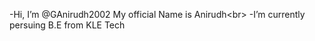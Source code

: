 -Hi, I’m @GAnirudh2002
My official Name is Anirudh<br\>
-I’m currently persuing B.E from KLE Tech


<!---
GAnirudh2002/GAnirudh2002 is a ✨ special ✨ repository because its `README.md` (this file) appears on your GitHub profile.
You can click the Preview link to take a look at your changes.
--->
